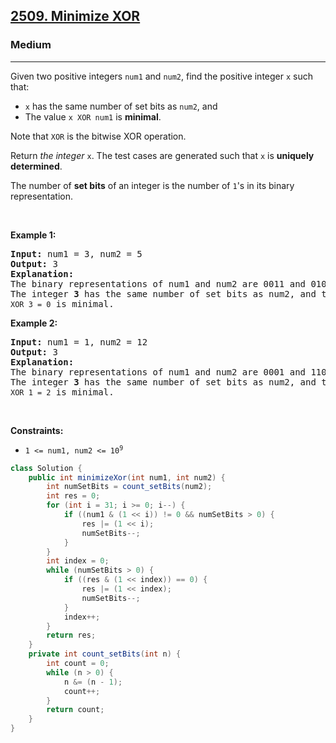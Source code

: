 <h2><a href="https://leetcode.com/problems/minimize-xor">2509. Minimize XOR</a></h2><h3>Medium</h3><hr><p>Given two positive integers <code>num1</code> and <code>num2</code>, find the positive integer <code>x</code> such that:</p>

<ul>
	<li><code>x</code> has the same number of set bits as <code>num2</code>, and</li>
	<li>The value <code>x XOR num1</code> is <strong>minimal</strong>.</li>
</ul>

<p>Note that <code>XOR</code> is the bitwise XOR operation.</p>

<p>Return <em>the integer </em><code>x</code>. The test cases are generated such that <code>x</code> is <strong>uniquely determined</strong>.</p>

<p>The number of <strong>set bits</strong> of an integer is the number of <code>1</code>&#39;s in its binary representation.</p>

<p>&nbsp;</p>
<p><strong class="example">Example 1:</strong></p>

<pre>
<strong>Input:</strong> num1 = 3, num2 = 5
<strong>Output:</strong> 3
<strong>Explanation:</strong>
The binary representations of num1 and num2 are 0011 and 0101, respectively.
The integer <strong>3</strong> has the same number of set bits as num2, and the value <code>3 XOR 3 = 0</code> is minimal.
</pre>

<p><strong class="example">Example 2:</strong></p>

<pre>
<strong>Input:</strong> num1 = 1, num2 = 12
<strong>Output:</strong> 3
<strong>Explanation:</strong>
The binary representations of num1 and num2 are 0001 and 1100, respectively.
The integer <strong>3</strong> has the same number of set bits as num2, and the value <code>3 XOR 1 = 2</code> is minimal.
</pre>

<p>&nbsp;</p>
<p><strong>Constraints:</strong></p>

<ul>
	<li><code>1 &lt;= num1, num2 &lt;= 10<sup>9</sup></code></li>
</ul>

```java
class Solution {
    public int minimizeXor(int num1, int num2) {
        int numSetBits = count_setBits(num2);
        int res = 0;
        for (int i = 31; i >= 0; i--) {
            if ((num1 & (1 << i)) != 0 && numSetBits > 0) {
                res |= (1 << i);
                numSetBits--;
            }
        }
        int index = 0;
        while (numSetBits > 0) {
            if ((res & (1 << index)) == 0) {
                res |= (1 << index);
                numSetBits--;
            }
            index++;
        }
        return res;
    }
    private int count_setBits(int n) {
        int count = 0;
        while (n > 0) {
            n &= (n - 1);
            count++;
        }
        return count;
    }
}
```
